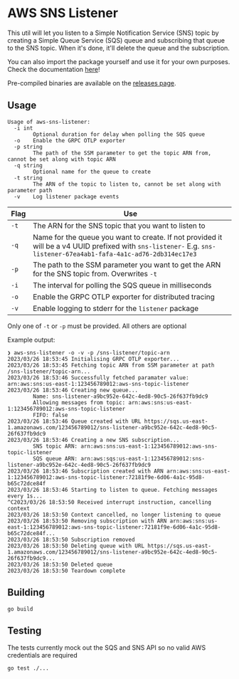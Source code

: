 # AWS SNS Listener

This util will let you listen to a Simple Notification Service (SNS) topic by creating a Simple Queue Service (SQS) queue and subscribing that queue to the SNS topic. When it's done, it'll delete the queue and the subscription.

You can also import the package yourself and use it for your own purposes. Check the documentation [here](./pkg/listener/README.md)!

Pre-compiled binaries are available on the [releases page](https://github.com/whatsfordinner/aws-sns-listener/releases).

## Usage

```
Usage of aws-sns-listener:
  -i int
        Optional duration for delay when polling the SQS queue
  -o    Enable the GRPC OTLP exporter
  -p string
        The path of the SSM parameter to get the topic ARN from, cannot be set along with topic ARN
  -q string
        Optional name for the queue to create
  -t string
        The ARN of the topic to listen to, cannot be set along with parameter path
  -v    Log listener package events
```

| Flag | Use |
|------|-----|
| `-t` | The ARN for the SNS topic that you want to listen to |
| `-q` | Name for the queue you want to create. If not provided it will be a v4 UUID prefixed with `sns-listener-` E.g. `sns-listener-67ea4ab1-fafa-4a1c-ad76-2db314ec17e3` |
| `-p` | The path to the SSM parameter you want to get the ARN for the SNS topic from. Overwrites `-t` |
| `-i` | The interval for polling the SQS queue in milliseconds |
| `-o` | Enable the GRPC OTLP exporter for distributed tracing |
| `-v` | Enable logging to stderr for the `listener` package |

Only one of `-t` or `-p` must be provided. All others are optional

Example output:
```
❯ aws-sns-listener -o -v -p /sns-listener/topic-arn
2023/03/26 18:53:45 Initialising GRPC OTLP exporter...
2023/03/26 18:53:45 Fetching topic ARN from SSM parameter at path /sns-listener/topic-arn...
2023/03/26 18:53:46 Successfully fetched paramater value: arn:aws:sns:us-east-1:123456789012:aws-sns-topic-listener
2023/03/26 18:53:46 Creating new queue...
        Name: sns-listener-a9bc952e-642c-4ed8-90c5-26f637fb9dc9
        Allowing messages from topic: arn:aws:sns:us-east-1:123456789012:aws-sns-topic-listener
        FIFO: false
2023/03/26 18:53:46 Queue created with URL https://sqs.us-east-1.amazonaws.com/123456789012/sns-listener-a9bc952e-642c-4ed8-90c5-26f637fb9dc9
2023/03/26 18:53:46 Creating a new SNS subscription...
        SNS topic ARN: arn:aws:sns:us-east-1:123456789012:aws-sns-topic-listener
        SQS queue ARN: arn:aws:sqs:us-east-1:123456789012:sns-listener-a9bc952e-642c-4ed8-90c5-26f637fb9dc9
2023/03/26 18:53:46 Subscription created with ARN arn:aws:sns:us-east-1:123456789012:aws-sns-topic-listener:72181f9e-6d06-4a1c-95d8-b65c72dce84f
2023/03/26 18:53:46 Starting to listen to queue. Fetching messages every 1s...
^C2023/03/26 18:53:50 Received interrupt instruction, cancelling context
2023/03/26 18:53:50 Context cancelled, no longer listening to queue
2023/03/26 18:53:50 Removing subscription with ARN arn:aws:sns:us-east-1:123456789012:aws-sns-topic-listener:72181f9e-6d06-4a1c-95d8-b65c72dce84f...
2023/03/26 18:53:50 Subscription removed
2023/03/26 18:53:50 Deleting queue with URL https://sqs.us-east-1.amazonaws.com/123456789012/sns-listener-a9bc952e-642c-4ed8-90c5-26f637fb9dc9...
2023/03/26 18:53:50 Deleted queue
2023/03/26 18:53:50 Teardown complete
```

## Building

```
go build
```

## Testing

The tests currently mock out the SQS and SNS API so no valid AWS credentials are required

```
go test ./...
```